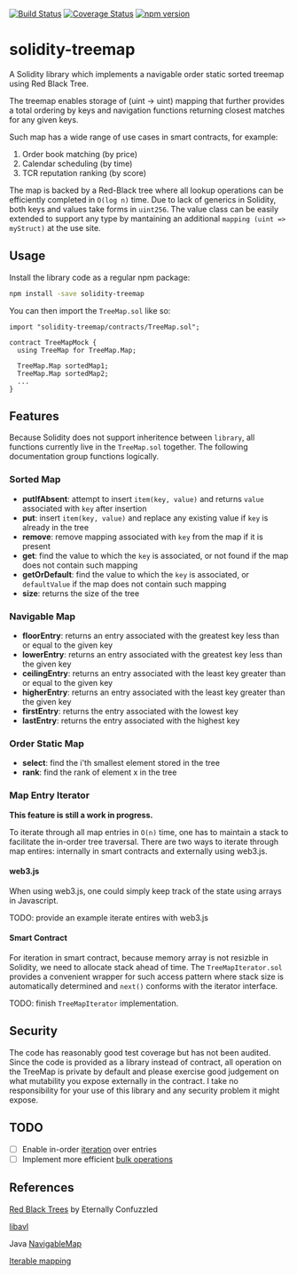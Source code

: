 [![Build Status](https://travis-ci.org/saurfang/solidity-treemap.svg?branch=master)](https://travis-ci.org/saurfang/solidity-treemap)
[![Coverage Status](https://coveralls.io/repos/github/saurfang/solidity-treemap/badge.svg?branch=master)](https://coveralls.io/github/saurfang/solidity-treemap?branch=master)
[![npm version](https://badge.fury.io/js/solidity-treemap.svg)](https://badge.fury.io/js/solidity-treemap)

# solidity-treemap

A Solidity library which implements a navigable order static sorted treemap using Red Black Tree.

The treemap enables storage of (uint -> uint) mapping that further provides a total ordering by keys and navigation functions returning closest matches for any given keys.

Such map has a wide range of use cases in smart contracts, for example:

1. Order book matching (by price)
2. Calendar scheduling (by time)
3. TCR reputation ranking (by score)

The map is backed by a Red-Black tree where all lookup operations can be efficiently completed in `O(log n)` time. Due to lack of generics in Solidity, both keys and values take forms in `uint256`. The value class can be easily extended to support any type by mantaining an additional `mapping (uint => myStruct)` at the use site.

## Usage

Install the library code as a regular npm package:

```bash
npm install -save solidity-treemap
```

You can then import the `TreeMap.sol` like so:

```solidity
import "solidity-treemap/contracts/TreeMap.sol";

contract TreeMapMock {
  using TreeMap for TreeMap.Map;

  TreeMap.Map sortedMap1;
  TreeMap.Map sortedMap2;
  ...
}
```

## Features

Because Solidity does not support inheritence between `library`, all functions currently live in the `TreeMap.sol` together. The following documentation group functions logically.

### Sorted Map

- **putIfAbsent**: attempt to insert `item(key, value)` and returns `value` associated with `key` after insertion
- **put**: insert `item(key, value)` and replace any existing value if `key` is already in the tree
- **remove**: remove mapping associated with `key` from the map if it is present
- **get**: find the value to which the `key` is associated, or not found if the map does not contain such mapping
- **getOrDefault**: find the value to which the `key` is associated, or `defaultValue` if the map does not contain such mapping
- **size**: returns the size of the tree

### Navigable Map

- **floorEntry**: returns an entry associated with the greatest key less than or equal to the given key
- **lowerEntry**: returns an entry associated with the greatest key less than the given key
- **ceilingEntry**: returns an entry associated with the least key greater than or equal to the given key
- **higherEntry**: returns an entry associated with the least key greater than the given key
- **firstEntry**: returns the entry associated with the lowest key
- **lastEntry**: returns the entry associated with the highest key


### Order Static Map

- **select**: find the i'th smallest element stored in the tree
- **rank**: find the rank of element x in the tree

### Map Entry Iterator

**This feature is still a work in progress.**

To iterate through all map entries in `O(n)` time, one has to maintain a stack to facilitate the in-order tree traversal.
There are two ways to iterate through map entires: internally in smart contracts and externally using web3.js.

#### web3.js

When using web3.js, one could simply keep track of the state using arrays in Javascript.

TODO: provide an example iterate entires with web3.js

#### Smart Contract

For iteration in smart contract, because memory array is not resizble in Solidity, we need to allocate stack ahead of time.
The `TreeMapIterator.sol` provides a convenient wrapper for such access pattern where stack size is automatically determined and `next()` conforms with the iterator interface.

TODO: finish `TreeMapIterator` implementation.

## Security

The code has reasonably good test coverage but has not been audited. Since the code is provided as a library instead of contract, all operation on the TreeMap is private by default and please exercise good judgement on what mutability you expose externally in the contract. I take no responsibility for your use of this library and any security problem it might expose.

## TODO

- [ ] Enable in-order [iteration](https://github.com/ethereum/dapp-bin/blob/master/library/iterable_mapping.sol) over entries
- [ ] Implement more efficient [bulk operations](https://en.wikipedia.org/wiki/Red%E2%80%93black_tree#Set_operations_and_bulk_operations)

## References

[Red Black Trees](http://eternallyconfuzzled.com/tuts/datastructures/jsw_tut_rbtree.aspx) by Eternally Confuzzled

[libavl](http://adtinfo.org/libavl.html/prb.c.txt)

Java [NavigableMap](https://docs.oracle.com/javase/8/docs/api/java/util/NavigableMap.html)

[Iterable mapping](https://github.com/ethereum/dapp-bin/blob/master/library/iterable_mapping.sol)
